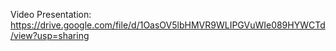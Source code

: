 Video Presentation: https://drive.google.com/file/d/1OasOV5lbHMVR9WLIPGVuWIe089HYWCTd/view?usp=sharing
